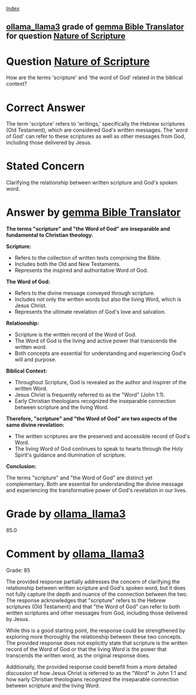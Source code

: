 
[Index](../../../../index.md)
## [ollama_llama3](../../../grading_models/ollama_llama3.md) grade of [gemma Bible Translator](../../../answering_models/gemma_Bible_Translator.md) for question [Nature of Scripture](../../../questions/Nature_of_Scripture.md)

# Question [Nature of Scripture](../../../questions/Nature_of_Scripture.md)
How are the terms 'scripture' and 'the word of God' related in the biblical context?

# Correct Answer
The term 'scripture' refers to 'writings,' specifically the Hebrew scriptures (Old Testament), which are considered God's written messages. The 'word of God' can refer to these scriptures as well as other messages from God, including those delivered by Jesus.

# Stated Concern
Clarifying the relationship between written scripture and God's spoken word.

# Answer by [gemma Bible Translator](../../../answering_models/gemma_Bible_Translator.md)
**The terms "scripture" and "the Word of God" are inseparable and fundamental to Christian theology.**

**Scripture:**

* Refers to the collection of written texts comprising the Bible.
* Includes both the Old and New Testaments.
* Represents the inspired and authoritative Word of God.

**The Word of God:**

* Refers to the divine message conveyed through scripture.
* Includes not only the written words but also the living Word, which is Jesus Christ.
* Represents the ultimate revelation of God's love and salvation.

**Relationship:**

* Scripture is the written record of the Word of God.
* The Word of God is the living and active power that transcends the written word.
* Both concepts are essential for understanding and experiencing God's will and purpose.

**Biblical Context:**

* Throughout Scripture, God is revealed as the author and inspirer of the written Word.
* Jesus Christ is frequently referred to as the "Word" (John 1:1).
* Early Christian theologians recognized the inseparable connection between scripture and the living Word.

**Therefore, "scripture" and "the Word of God" are two aspects of the same divine revelation:**

* The written scriptures are the preserved and accessible record of God's Word.
* The living Word of God continues to speak to hearts through the Holy Spirit's guidance and illumination of scripture.

**Conclusion:**

The terms "scripture" and "the Word of God" are distinct yet complementary. Both are essential for understanding the divine message and experiencing the transformative power of God's revelation in our lives.

# Grade by [ollama_llama3](../../../grading_models/ollama_llama3.md)
85.0

# Comment by [ollama_llama3](../../../grading_models/ollama_llama3.md)
Grade: 85

The provided response partially addresses the concern of clarifying the relationship between written scripture and God's spoken word, but it does not fully capture the depth and nuance of the connection between the two. The response acknowledges that "scripture" refers to the Hebrew scriptures (Old Testament) and that "the Word of God" can refer to both written scriptures and other messages from God, including those delivered by Jesus.

While this is a good starting point, the response could be strengthened by exploring more thoroughly the relationship between these two concepts. The provided response does not explicitly state that scripture is the written record of the Word of God or that the living Word is the power that transcends the written word, as the original response does.

Additionally, the provided response could benefit from a more detailed discussion of how Jesus Christ is referred to as the "Word" in John 1:1 and how early Christian theologians recognized the inseparable connection between scripture and the living Word.
